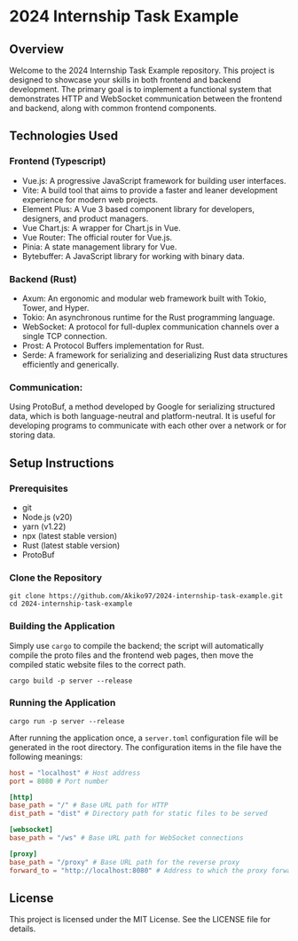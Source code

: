 # 2024 Internship Task Example

## Overview

Welcome to the 2024 Internship Task Example repository. This project is designed to showcase your skills in both frontend and backend development. The primary goal is to implement a functional system that demonstrates HTTP and WebSocket communication between the frontend and backend, along with common frontend components.

## Technologies Used

### Frontend (Typescript)

* Vue.js: A progressive JavaScript framework for building user interfaces.
* Vite: A build tool that aims to provide a faster and leaner development experience for modern web projects.
* Element Plus: A Vue 3 based component library for developers, designers, and product managers.
* Vue Chart.js: A wrapper for Chart.js in Vue.
* Vue Router: The official router for Vue.js.
* Pinia: A state management library for Vue.
* Bytebuffer: A JavaScript library for working with binary data.

### Backend (Rust)

* Axum: An ergonomic and modular web framework built with Tokio, Tower, and Hyper.
* Tokio: An asynchronous runtime for the Rust programming language.
* WebSocket: A protocol for full-duplex communication channels over a single TCP connection.
* Prost: A Protocol Buffers implementation for Rust.
* Serde: A framework for serializing and deserializing Rust data structures efficiently and generically.

### Communication:

Using ProtoBuf, a method developed by Google for serializing structured data, which is both language-neutral and platform-neutral. It is useful for developing programs to communicate with each other over a network or for storing data.

## Setup Instructions

### Prerequisites

* git
* Node.js (v20)
* yarn (v1.22)
* npx (latest stable version)
* Rust (latest stable version)
* ProtoBuf

### Clone the Repository

```shell
git clone https://github.com/Akiko97/2024-internship-task-example.git
cd 2024-internship-task-example
```

### Building the Application

Simply use `cargo` to compile the backend; the script will automatically compile the proto files and the frontend web pages, then move the compiled static website files to the correct path.

```shell
cargo build -p server --release
```

### Running the Application

```shell
cargo run -p server --release
```

After running the application once, a `server.toml` configuration file will be generated in the root directory. The configuration items in the file have the following meanings:

```toml
host = "localhost" # Host address
port = 8080 # Port number

[http]
base_path = "/" # Base URL path for HTTP
dist_path = "dist" # Directory path for static files to be served

[websocket]
base_path = "/ws" # Base URL path for WebSocket connections

[proxy]
base_path = "/proxy" # Base URL path for the reverse proxy
forward_to = "http://localhost:8080" # Address to which the proxy forwards requests
```

## License

This project is licensed under the MIT License. See the LICENSE file for details.
